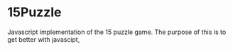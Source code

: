 # 15Puzzle
Javascript implementation of the 15 puzzle game. The purpose of this is to get better with javascipt,
